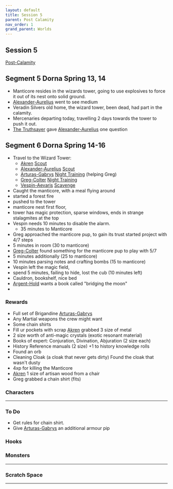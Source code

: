 ```yaml
---
layout: default
title: Session 5
parent: Post Calamity
nav_order: 1
grand_parent: Worlds
---
```

## Session 5
[Post-Calamity](Post-Calamity)

## Segment 5 Dorna Spring 13, 14
* Manticore resides in the wizards tower, going to use explosives to force it out of its nest onto solid ground.
* [Alexander-Aurelius](Alexander-Aurelius) went to see medium
* Veradin Silvers old home, the wizard tower, been dead, had part in the calamity.
* Mercenaries departing today, travelling 2 days towards the tower to push it out.
* [The Truthsayer](Dorna#The%20Truthsayer) gave [Alexander-Aurelius](Alexander-Aurelius) one question

## Segment 6 Dorna Spring 14-16
* Travel to the Wizard Tower:
	* [Akren](Akren) [Scout](../../Activities#Scout)
	* [Alexander-Aurelius](Alexander-Aurelius) [Scout](../../Activities#Scout)
	* [Arturas-Gabrys](Arturas-Gabrys) [Night Training](../../Activities#Night%20Training) (helping Greg)
	* [Greg-Colter](Greg-Colter) [Night Training](../../Activities#Night%20Training)
	* [Vespin-Aevaris](Vespin-Aevaris) [Scavenge](../../Activities#Scavenge)
* Caught the manticore, with a meal flying around
* started a forest fire
* pushed to the tower
* manticore nest first floor,
* tower has magic protection, sparse windows, ends in strange stalagmites at the top
* Vespin needs 10 minutes to disable the alarm.
	* 35 minutes to Manticore
* Greg approached the manticore pup, to gain its trust started project with 4/7 steps
* 5 minutes in room (30 to manticore)
* [Greg-Colter](Greg-Colter) found something for the manticore pup to play with 5/7
* 5 minutes additionally (25 to manticore)
* 10 minutes parsing notes and crafting bombs (15 to manticore)
* Vespin left the magic field, 
* spend 5 minutes, failing to hide, lost the cub (10 minutes left)
* Cauldron, bookshelf, nice bed
* [Argent-Hold](Argent-Hold) wants a book called "bridging the moon"
* 


### Rewards
* Full set of Brigandine [Arturas-Gabrys](Arturas-Gabrys)
* Any Martial weapons the crew might want
* Some chain shirts
* Fill ur pockets with scrap [Akren](Akren) grabbed 3 size of metal
* 2 size worth of anti-magic crystals (exotic resonant material)
* Books of expert: Conjuration, Divination, Abjuration (2 size each)
* History Reference manuals (2 size) +1 to history knowledge rolls
* Found an orb
* Cleaning Cloak (a cloak that never gets dirty) Found the cloak that wasn't dusty
* 4xp for killing the Manticore
* [Akren](Akren) 1 size of artisan wood from a chair
* Greg grabbed a chain shirt (fits)

### Characters
 ---

### To Do
* Get rules for chain shirt.
* Give [Arturas-Gabrys](Arturas-Gabrys) an additional armour pip

### Hooks


### Monsters
---

### Scratch Space
---
